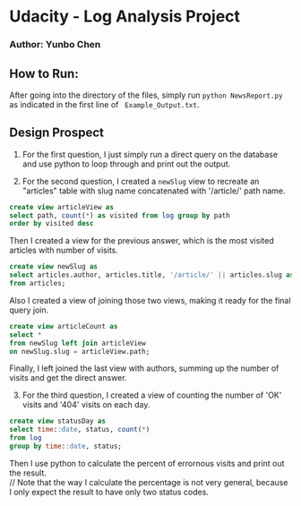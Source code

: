 # Udacity - Log Analysis Project
### Author: Yunbo Chen

## How to Run:
After going into the directory of the files, simply run `python NewsReport.py` as indicated in the first line of ` Example_Output.txt`. 

## Design Prospect
1. For the first question, I just simply run a direct query on the database and use python to loop through and print out the output.

2. For the second question, I created a `newSlug` view to recreate an "articles" table with slug name concatenated with '/article/' path name. 
```sql
create view articleView as 
select path, count(*) as visited from log group by path 
order by visited desc
```

Then I created a view for the previous answer, which is the most visited articles with number of visits. 
```sql
create view newSlug as 
select articles.author, articles.title, '/article/' || articles.slug as slug, articles.id 
from articles;
```
Also I created a view of joining those two views, making it ready for the final query join. 
```sql
create view articleCount as 
select * 
from newSlug left join articleView 
on newSlug.slug = articleView.path;
```
Finally, I left joined the last view with authors, summing up the number of visits and get the direct answer.

3. For the third question, I created a view of counting the number of 'OK' visits and '404' visits on each day. 
```sql
create view statusDay as 
select time::date, status, count(*) 
from log 
group by time::date, status;
```
Then I use python to calculate the percent of errornous visits and print out the result.   
// Note that the way I calculate the percentage is not very general, because I only expect the result to have only two status codes.